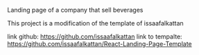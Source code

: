Landing page of a company that sell beverages

This project is a modification of the template of issaafalkattan

link github: https://github.com/issaafalkattan
link to tempalte: https://github.com/issaafalkattan/React-Landing-Page-Template
